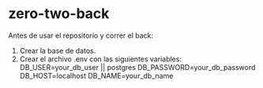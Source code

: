 # zero-two-back
Antes de usar el repositorio y correr el back:

1. Crear la base de datos.
2. Crear el archivo .env con las siguientes variables: DB_USER=your_db_user || postgres DB_PASSWORD=your_db_password DB_HOST=localhost DB_NAME=your_db_name
